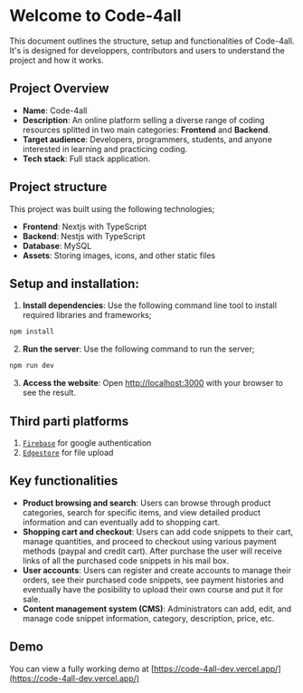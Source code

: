 #    Welcome to Code-4all
This document outlines the structure, setup and functionalities of Code-4all. It's is designed for developpers, contributors and users to understand the project and how it works.
## Project Overview
* <b>Name</b>: Code-4all
* <b>Description</b>: An online platform selling a diverse range of coding resources splitted in two main categories: <b>Frontend</b> and <b>Backend</b>.
* <b>Target audience</b>: Developers, programmers, students, and anyone interested in learning and practicing coding.
* <b>Tech stack</b>: Full stack application.
## Project structure
This project was built using the following technologies;
* <b>Frontend</b>: Nextjs with TypeScript
* <b>Backend</b>: Nestjs with TypeScript
* <b>Database</b>: MySQL
* <b>Assets</b>: Storing images, icons, and other static files
## Setup and installation:
1. <b>Install dependencies</b>: Use the following command line tool to install required libraries and frameworks;
```bash
npm install
```
2. <b>Run the server</b>: Use the following command to run the server;
```bash
npm run dev 
```
3. <b>Access the website</b>: Open [http://localhost:3000](http://localhost:3000) with your browser to see the result.
## Third parti platforms
1. [`Firebase`](https://firebase.google.com/)  for google authentication
2. [`Edgestore`](https://edgestore.dev/) for file upload
## Key functionalities 
* <b>Product browsing and search</b>: Users can browse through product categories, search for specific items, and view detailed product information and can eventually add to shopping cart.
* <b>Shopping cart and checkout</b>: Users can add code snippets to their cart, manage quantities, and proceed to checkout using various payment methods (paypal and credit cart). After purchase the user will receive links of all the purchased code snippets in his mail box.
* <b>User accounts</b>: Users can register and create accounts to manage their orders, see their purchased code snippets, see payment histories and eventually have the posibility to upload their own course and put it for sale.
* <b>Content management system (CMS)</b>: Administrators can add, edit, and manage code snippet information, category, description, price, etc.
## Demo
You can view a fully working demo at [https://code-4all-dev.vercel.app/](https://code-4all-dev.vercel.app/)

